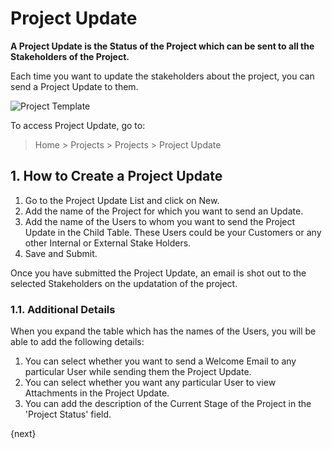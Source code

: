 <!-- add-breadcrumbs -->
# Project Update

**A Project Update is the Status of the Project which can be sent to all the Stakeholders of the Project.** 

Each time you want to update the stakeholders about the project, you can send a Project Update to them.

<img class="screenshot" alt="Project Template" src="{{docs_base_url}}/assets/img/project/projects-project-update.png">

To access Project Update, go to:

> Home > Projects > Projects > Project Update

## 1. How to Create a Project Update

  1. Go to the Project Update List and click on New.
  2. Add the name of the Project for which you want to send an Update.
  3. Add the name of the Users to whom you want to send the Project Update in the Child Table. These Users could be your Customers or any other Internal or External Stake Holders.
  4. Save and Submit.

Once you have submitted the Project Update, an email is shot out to the selected Stakeholders on the updatation of the project.

### 1.1. Additional Details

When you expand the table which has the names of the Users, you will be able to add the following details:

  1. You can select whether you want  to send a Welcome Email to any particular User while sending them the Project Update.
  2. You can select whether you want any particular User to view Attachments in the Project Update.
  3. You can add the description of the Current Stage of the Project in the 'Project Status' field.

{next}
